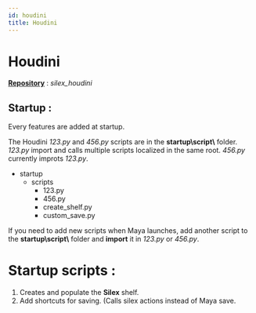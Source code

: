 ```yaml
---
id: houdini
title: Houdini
---
```


# Houdini 

<u><B>Repository</b></u> : *silex_houdini*

## Startup :

Every features are added at startup. 

The Houdini *123.py* and *456.py* scripts are in the **startup\script\\** folder. *123.py* import and calls multiple scripts localized in the same root. *456.py* currently improts *123.py*.

- startup
    - scripts
        - 123.py 
        - 456.py 
        - create_shelf.py 
        - custom_save.py

If you need to add new scripts when Maya launches, add another script to the **startup\script\\** folder and **import** it in *123.py* or *456.py*.


# Startup scripts :

1. Creates and populate the **Silex** shelf.
2. Add shortcuts for saving. (Calls silex actions instead of Maya save.



